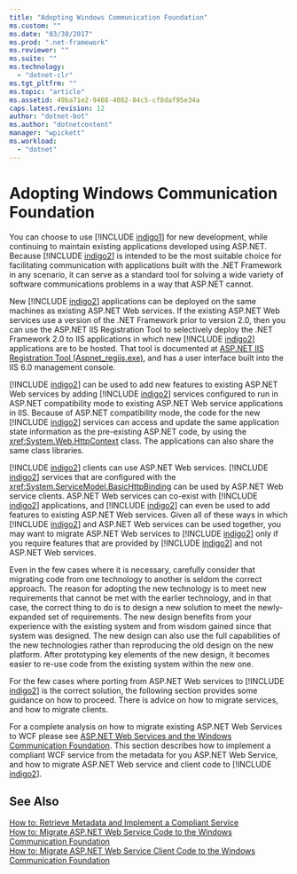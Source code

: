 ```yaml
---
title: "Adopting Windows Communication Foundation"
ms.custom: ""
ms.date: "03/30/2017"
ms.prod: ".net-framework"
ms.reviewer: ""
ms.suite: ""
ms.technology: 
  - "dotnet-clr"
ms.tgt_pltfrm: ""
ms.topic: "article"
ms.assetid: 49ba71e2-9468-4082-84c5-cf8daf95e34a
caps.latest.revision: 12
author: "dotnet-bot"
ms.author: "dotnetcontent"
manager: "wpickett"
ms.workload: 
  - "dotnet"
---
```

# Adopting Windows Communication Foundation
You can choose to use [!INCLUDE [indigo1](../../../../includes/indigo1-md.md)] for new development, while continuing to maintain existing applications developed using ASP.NET. Because [!INCLUDE [indigo2](../../../../includes/indigo2-md.md)] is intended to be the most suitable choice for facilitating communication with applications built with the .NET Framework in any scenario, it can serve as a standard tool for solving a wide variety of software communications problems in a way that ASP.NET cannot.  
  
 New [!INCLUDE [indigo2](../../../../includes/indigo2-md.md)] applications can be deployed on the same machines as existing ASP.NET Web services. If the existing ASP.NET Web services use a version of the .NET Framework prior to version 2.0, then you can use the ASP.NET IIS Registration Tool to selectively deploy the .NET Framework 2.0 to IIS applications in which new [!INCLUDE [indigo2](../../../../includes/indigo2-md.md)] applications are to be hosted. That tool is documented at [ASP.NET IIS Registration Tool (Aspnet_regiis.exe)](http://go.microsoft.com/fwlink/?LinkId=94687), and has a user interface built into the IIS 6.0 management console.  
  
 [!INCLUDE [indigo2](../../../../includes/indigo2-md.md)] can be used to add new features to existing ASP.NET Web services by adding [!INCLUDE [indigo2](../../../../includes/indigo2-md.md)] services configured to run in ASP.NET compatibility mode to existing ASP.NET Web service applications in IIS. Because of ASP.NET compatibility mode, the code for the new [!INCLUDE [indigo2](../../../../includes/indigo2-md.md)] services can access and update the same application state information as the pre-existing ASP.NET code, by using the <xref:System.Web.HttpContext> class. The applications can also share the same class libraries.  
  
 [!INCLUDE [indigo2](../../../../includes/indigo2-md.md)] clients can use ASP.NET Web services. [!INCLUDE [indigo2](../../../../includes/indigo2-md.md)] services that are configured with the <xref:System.ServiceModel.BasicHttpBinding> can be used by ASP.NET Web service clients. ASP.NET Web services can co-exist with [!INCLUDE [indigo2](../../../../includes/indigo2-md.md)] applications, and [!INCLUDE [indigo2](../../../../includes/indigo2-md.md)] can even be used to add features to existing ASP.NET Web services. Given all of these ways in which [!INCLUDE [indigo2](../../../../includes/indigo2-md.md)] and ASP.NET Web services can be used together, you may want to migrate ASP.NET Web services to [!INCLUDE [indigo2](../../../../includes/indigo2-md.md)] only if you require features that are provided by [!INCLUDE [indigo2](../../../../includes/indigo2-md.md)] and not ASP.NET Web services.  
  
 Even in the few cases where it is necessary, carefully consider that migrating code from one technology to another is seldom the correct approach. The reason for adopting the new technology is to meet new requirements that cannot be met with the earlier technology, and in that case, the correct thing to do is to design a new solution to meet the newly-expanded set of requirements. The new design benefits from your experience with the existing system and from wisdom gained since that system was designed. The new design can also use the full capabilities of the new technologies rather than reproducing the old design on the new platform. After prototyping key elements of the new design, it becomes easier to re-use code from the existing system within the new one.  
  
 For the few cases where porting from ASP.NET Web services to [!INCLUDE [indigo2](../../../../includes/indigo2-md.md)] is the correct solution, the following section provides some guidance on how to proceed. There is advice on how to migrate services, and how to migrate clients.  
  
 For a complete analysis on how to migrate existing ASP.NET Web Services to WCF please see [ASP.NET Web Services and the Windows Communication Foundation](http://go.microsoft.com/fwlink/?LinkID=71761). This section describes how to implement a compliant WCF service from the metadata for you ASP.NET Web Service, and how to migrate ASP.NET Web service and client code to [!INCLUDE [indigo2](../../../../includes/indigo2-md.md)].  
  
## See Also  
 [How to: Retrieve Metadata and Implement a Compliant Service](../../../../docs/framework/wcf/feature-details/how-to-retrieve-metadata-and-implement-a-compliant-service.md)  
 [How to: Migrate ASP.NET Web Service Code to the Windows Communication Foundation](../../../../docs/framework/wcf/feature-details/migrate-asp-net-web-service-to-wcf.md)  
 [How to: Migrate ASP.NET Web Service Client Code to the Windows Communication Foundation](../../../../docs/framework/wcf/feature-details/migrate-asp-net-web-service-client-to-wcf.md)

